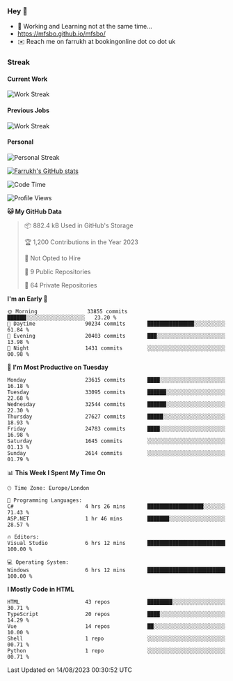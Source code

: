 ### Hey 👋

- 🏃 Working and Learning not at the same time...
- https://mfsbo.github.io/mfsbo/
- ✉️ Reach me on farrukh at bookingonline dot co dot uk

### Streak
#### Current Work
![Work Streak](https://streak-stats.demolab.com/?user=mfsbo)
#### Previous Jobs
![Work Streak](https://streak-stats.demolab.com/?user=farrukhcw)
#### Personal
![Personal Streak](https://streak-stats.demolab.com/?user=farrukhsubhani)

[![Farrukh's GitHub stats](https://github-readme-stats.vercel.app/api?username=mfsbo&hide=stars&count_private=true)](https://github.com/mfsbo/)

<!--START_SECTION:waka-->
![Code Time](http://img.shields.io/badge/Code%20Time-380%20hrs%2056%20mins-blue)

![Profile Views](http://img.shields.io/badge/Profile%20Views-0-blue)

**🐱 My GitHub Data** 

> 📦 882.4 kB Used in GitHub's Storage 
 > 
> 🏆 1,200 Contributions in the Year 2023
 > 
> 🚫 Not Opted to Hire
 > 
> 📜 9 Public Repositories 
 > 
> 🔑 64 Private Repositories 
 > 
**I'm an Early 🐤** 

```text
🌞 Morning                33855 commits       ██████░░░░░░░░░░░░░░░░░░░   23.20 % 
🌆 Daytime                90234 commits       ███████████████░░░░░░░░░░   61.84 % 
🌃 Evening                20403 commits       ███░░░░░░░░░░░░░░░░░░░░░░   13.98 % 
🌙 Night                  1431 commits        ░░░░░░░░░░░░░░░░░░░░░░░░░   00.98 % 
```
📅 **I'm Most Productive on Tuesday** 

```text
Monday                   23615 commits       ████░░░░░░░░░░░░░░░░░░░░░   16.18 % 
Tuesday                  33095 commits       ██████░░░░░░░░░░░░░░░░░░░   22.68 % 
Wednesday                32544 commits       ██████░░░░░░░░░░░░░░░░░░░   22.30 % 
Thursday                 27627 commits       █████░░░░░░░░░░░░░░░░░░░░   18.93 % 
Friday                   24783 commits       ████░░░░░░░░░░░░░░░░░░░░░   16.98 % 
Saturday                 1645 commits        ░░░░░░░░░░░░░░░░░░░░░░░░░   01.13 % 
Sunday                   2614 commits        ░░░░░░░░░░░░░░░░░░░░░░░░░   01.79 % 
```


📊 **This Week I Spent My Time On** 

```text
🕑︎ Time Zone: Europe/London

💬 Programming Languages: 
C#                       4 hrs 26 mins       ██████████████████░░░░░░░   71.43 % 
ASP.NET                  1 hr 46 mins        ███████░░░░░░░░░░░░░░░░░░   28.57 % 

🔥 Editors: 
Visual Studio            6 hrs 12 mins       █████████████████████████   100.00 % 

💻 Operating System: 
Windows                  6 hrs 12 mins       █████████████████████████   100.00 % 
```

**I Mostly Code in HTML** 

```text
HTML                     43 repos            ████████░░░░░░░░░░░░░░░░░   30.71 % 
TypeScript               20 repos            ████░░░░░░░░░░░░░░░░░░░░░   14.29 % 
Vue                      14 repos            ██░░░░░░░░░░░░░░░░░░░░░░░   10.00 % 
Shell                    1 repo              ░░░░░░░░░░░░░░░░░░░░░░░░░   00.71 % 
Python                   1 repo              ░░░░░░░░░░░░░░░░░░░░░░░░░   00.71 % 
```




 Last Updated on 14/08/2023 00:30:52 UTC
<!--END_SECTION:waka-->
<!--
**mfsbo/mfsbo** is a ✨ _special_ ✨ repository because its `README.md` (this file) appears on your GitHub profile.

Here are some ideas to get you started:

- 🔭 I’m currently working on ...
- 🌱 I’m currently learning ...
- 👯 I’m looking to collaborate on ...
- 🤔 I’m looking for help with ...
- 💬 Ask me about ...
- 📫 How to reach me: ...
- 😄 Pronouns: ...
- ⚡ Fun fact: ...
-->
